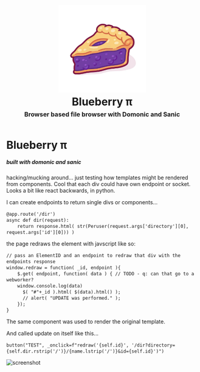 <h1 align="center">
    <img src="https://github.com/byteface/Blueberry/blob/master/assets/img/pie.jpg"
    style="background-color:rgba(0,0,0,0);" height=230 alt="Blueberry: browser based OS">
    <br>
    Blueberry π
    <br>
    <sup><sub><sup>Browser based file browser with Domonic and Sanic</sup></sub></sup>
    <br>
</h1>


# Blueberry π

##### built with domonic and sanic

hacking/mucking around... just testing how templates might be rendered from components. Cool that each div could have own endpoint or socket. Looks a bit like react backwards, in python.


I can create endpoints to return single divs or components...
```
@app.route('/dir')
async def dir(request):
    return response.html( str(Peruser(request.args['directory'][0], request.args['id'][0])) )
```

the page redraws the element with javscript like so:

```
// pass an ElementID and an endpoint to redraw that div with the endpoints response
window.redraw = function( _id, endpoint ){
    $.get( endpoint, function( data ) { // TODO - q: can that go to a webworker?
    window.console.log(data)
      $( "#"+_id ).html( $(data).html() );
      // alert( "UPDATE was performed." );
    });
}
```

The same component was used to render the original template.

And called update on itself like this...

```
button("TEST", _onclick=f"redraw('{self.id}', '/dir?directory={self.dir.rstrip('/')}/{name.lstrip('/')}&id={self.id}')")
```


<img src="https://github.com/byteface/Blueberry/blob/master/assets/img/fulllscreen.png" alt="screenshot">